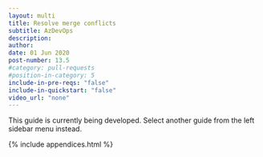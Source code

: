 ```yaml
---
layout: multi
title: Resolve merge conflicts
subtitle: AzDevOps
description:
author:
date: 01 Jun 2020
post-number: 13.5
#category: pull-requests
#position-in-category: 5
include-in-pre-reqs: "false"
include-in-quickstart: "false"
video_url: "none"
---
```


This guide is currently being developed. Select another guide from the left sidebar menu instead.

<!--
uncomment to add content

{% include prerequisites.html %}

## Topics in this guide

- [Example topic full name](#example-shortname)

{% include video.html %}

## Example {#example-shortname}

Complete the following steps to...

For example, in the following image, ...

![Alt image text placeholder](../assets/images/13-pull-requests/conflicts/azdev/img-placeholder.png)

-->

{% include appendices.html %}
